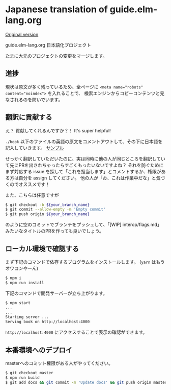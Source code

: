 # Japanese translation of guide.elm-lang.org

[Original version](https://github.com/evancz/guide.elm-lang.org/)

guide.elm-lang.org 日本語化プロジェクト

たまに大元のプロジェクトの変更をマージします。

## 進捗

現状は原文が多く残っているため、全ページに `<meta name="robots" content="noindex">` を入れることで、
検索エンジンからコピーコンテンツと見なされるのを防いでいます。

## 翻訳に貢献する

え？ 貢献してくれるんですか？！
It's super helpful!

`./book` 以下のファイルの英語の原文をコメントアウトして、その下に日本語を記入していきます。
[サンプル](https://github.com/elm-jp/guide/pull/1)

せっかく翻訳していただいたのに、実は同時に他の人が同じところを翻訳していて先にPRを出されちゃったらすごくもったいないですよね？
それを防ぐためにまず対応する issue を探して「これを担当します」とコメントするか、権限がある方は自分を assign してください。
他の人が「お、これは作業中だな」と気づくのでオススメです！

また、こちらは任意ですが

```bash
$ git checkout -b ${your_branch_name}
$ git commit --allow-empty -m 'Empty commit'
$ git push origin ${your_branch_name}
```

のように空のコミットでブランチをプッシュして、「[WIP] interop/flags.md」 みたいなタイトルのPRを作っても良いでしょう。

## ローカル環境で確認する

まず下記のコマンドで依存するプログラムをインストールします。
(`yarn` はもうオワコンやーん)

```bash
$ npm i
$ npm run install
```

下記のコマンドで開発サーバーが立ち上がります。

```bash
$ npm start
...
...
Starting server ...
Serving book on http://localhost:4000
```

`http://localhost:4000` にアクセスすることで表示の確認ができます。

## 本番環境へのデプロイ

masterへのコミット権限がある人がやってください。

```bash
$ git checkout master
$ npm run build
$ git add docs && git commit -m 'Update docs' && git push origin master
```
